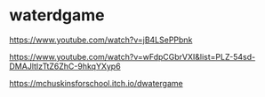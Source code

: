 # waterdgame

https://www.youtube.com/watch?v=jB4LSePPbnk 

https://www.youtube.com/watch?v=wFdpCGbrVXI&list=PLZ-54sd-DMAJltIzTtZ6ZhC-9hkqYXyp6

https://mchuskinsforschool.itch.io/dwatergame